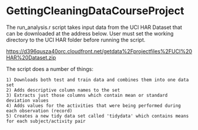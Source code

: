 GettingCleaningDataCourseProject
================================

The run_analysis.r script takes input data from the UCI HAR Dataset that can be downloaded at the address below.
User must set the working directory to the UCI HAR folder before running the script.

https://d396qusza40orc.cloudfront.net/getdata%2Fprojectfiles%2FUCI%20HAR%20Dataset.zip

The script does a number of things:

    1) Downloads both test and train data and combines them into one data set
    2) Adds descriptive column names to the set
    3) Extracts just those columns which contain mean or standard deviation values
    4) Adds values for the activities that were being performed during each observation (record)
    5) Creates a new tidy data set called 'tidydata' which contains means for each subject/activity pair
    

